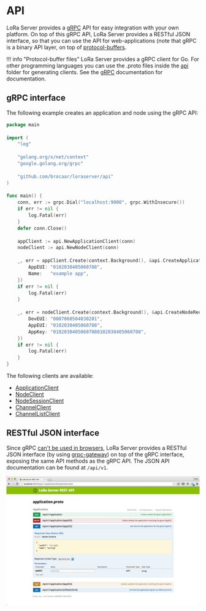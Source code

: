 # API

LoRa Server provides a [gRPC](http://www.grpc.io/) API for easy integration
with your own platform. On top of this gRPC API, LoRa Server provides a
RESTful JSON interface, so that you can use the API for web-applications
(note that gRPC is a binary API layer, on top of
[protocol-buffers](https://developers.google.com/protocol-buffers/).

!!! info "Protocol-buffer files"
	LoRa Server provides a gRPC client for Go. For other programming languages
	you can use the .proto files inside the [api](https://github.com/brocaar/loraserver/tree/master/api)
	folder for generating clients. See the [gRPC](http://www.grpc.io/) documentation
	for documentation.


## gRPC interface

The following example creates an application and node using the gRPC API:

```go
package main

import (
	"log"

	"golang.org/x/net/context"
	"google.golang.org/grpc"

	"github.com/brocaar/loraserver/api"
)

func main() {
	conn, err := grpc.Dial("localhost:9000", grpc.WithInsecure())
	if err != nil {
		log.Fatal(err)
	}
	defer conn.Close()

	appClient := api.NewApplicationClient(conn)
	nodeClient := api.NewNodeClient(conn)

	_, err = appClient.Create(context.Background(), &api.CreateApplicationRequest{
		AppEUI: "0102030405060708",
		Name:   "example app",
	})
	if err != nil {
		log.Fatal(err)
	}

	_, err = nodeClient.Create(context.Background(), &api.CreateNodeRequest{
		DevEUI: "0807060504030201",
		AppEUI: "0102030405060708",
		AppKey: "01020304050607080102030405060708",
	})
	if err != nil {
		log.Fatal(err)
	}
}
```

The following clients are available:

* [ApplicationClient](https://godoc.org/github.com/brocaar/loraserver/api#ApplicationClient)
* [NodeClient](https://godoc.org/github.com/brocaar/loraserver/api#NodeClient)
* [NodeSessionClient](https://godoc.org/github.com/brocaar/loraserver/api#NodeSessionClient)
* [ChannelClient](https://godoc.org/github.com/brocaar/loraserver/api#ChannelClient)
* [ChannelListClient](https://godoc.org/github.com/brocaar/loraserver/api#ChannelListClient)


## RESTful JSON interface

Since gRPC [can't be used in browsers](http://www.grpc.io/faq/), LoRa Server
provides a RESTful JSON interface (by using [grpc-gateway](https://github.com/grpc-ecosystem/grpc-gateway))
on top of the gRPC interface, exposing the same API methods as the gRPC API.
The JSON API documentation can be found at `/api/v1`.

![Swagger API](img/swaggerapi.jpg)

